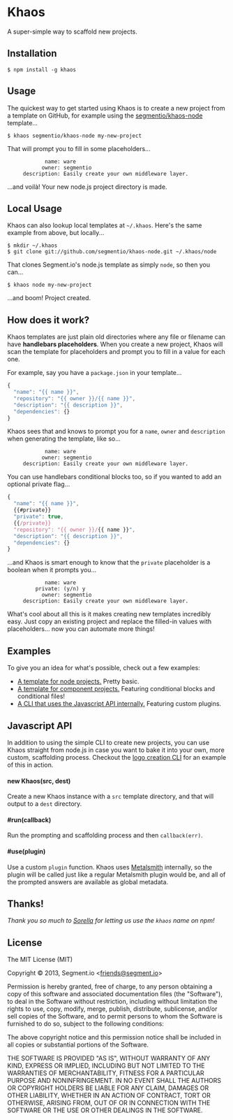
# Khaos

  A super-simple way to scaffold new projects.

## Installation

    $ npm install -g khaos

## Usage

  The quickest way to get started using Khaos is to create a new project from a template on GitHub, for example using the [segmentio/khaos-node]() template...

    $ khaos segmentio/khaos-node my-new-project

  That will prompt you to fill in some placeholders...

                name: ware
               owner: segmentio
         description: Easily create your own middleware layer.

  ...and voilà! Your new node.js project directory is made.

## Local Usage

  Khaos can also lookup local templates at `~/.khaos`. Here's the same example from above, but locally...

    $ mkdir ~/.khaos
    $ git clone git://github.com/segmentio/khaos-node.git ~/.khaos/node

  That clones Segment.io's node.js template as simply `node`, so then you can...

    $ khaos node my-new-project

  ...and boom! Project created.

## How does it work?

  Khaos templates are just plain old directories where any file or filename can have **handlebars placeholders**. When you create a new project, Khaos will scan the template for placeholders and prompt you to fill in a value for each one.

  For example, say you have a `package.json` in your template...

```js
{
  "name": "{{ name }}",
  "repository": "{{ owner }}/{{ name }}",
  "description": "{{ description }}",
  "dependencies": {}
}
```

  Khaos sees that and knows to prompt you for a `name`, `owner` and `description` when generating the template, like so...

                name: ware
               owner: segmentio
         description: Easily create your own middleware layer.

  You can use handlebars conditional blocks too, so if you wanted to add an optional private flag...

```js
{
  "name": "{{ name }}",
  {{#private}}
  "private": true,
  {{/private}}
  "repository": "{{ owner }}/{{ name }}",
  "description": "{{ description }}",
  "dependencies": {}
}
```

  ...and Khaos is smart enough to know that the `private` placeholder is a boolean when it prompts you...

                name: ware
             private: (y/n) y
               owner: segmentio
         description: Easily create your own middleware layer.

  What's cool about all this is it makes creating new templates incredibly easy. Just copy an existing project and replace the filled-in values with placeholders... now you can automate more things!

## Examples

  To give you an idea for what's possible, check out a few examples:

  - [A template for node projects.](https://github.com/segmentio/khaos-node) Pretty basic.
  - [A template for component projects.](https://github.com/segmentio/khaos-component) Featuring conditional blocks and conditional files!
  - [A CLI that uses the Javascript API internally.](https://github.com/logo/cli/blob/master/bin/logo-create) Featuring custom plugins.

## Javascript API

  In addition to using the simple CLI to create new projects, you can use Khaos straight from node.js in case you want to bake it into your own, more custom, scaffolding process. Checkout the [logo creation CLI](/logo/cli/tree/master/bin/logo-create) for an example of this in action.

#### new Khaos(src, dest)

  Create a new Khaos instance with a `src` template directory, and that will output to a `dest` directory.

#### #run(callback)
  
  Run the prompting and scaffolding process and then `callback(err)`.

#### #use(plugin)
  
  Use a custom `plugin` function. Khaos uses [Metalsmith](http://metalsmith.io) internally, so the plugin will be called just like a regular Metalsmith plugin would be, and all of the prompted answers are available as global metadata.

## Thanks!

  _Thank you so much to [Sorella](https://github.com/robotlolita) for letting us use the `khaos` name on npm!_

## License

The MIT License (MIT)

Copyright &copy; 2013, Segment.io \<friends@segment.io\>

Permission is hereby granted, free of charge, to any person obtaining a copy of this software and associated documentation files (the "Software"), to deal in the Software without restriction, including without limitation the rights to use, copy, modify, merge, publish, distribute, sublicense, and/or sell copies of the Software, and to permit persons to whom the Software is furnished to do so, subject to the following conditions:

The above copyright notice and this permission notice shall be included in all copies or substantial portions of the Software.

THE SOFTWARE IS PROVIDED "AS IS", WITHOUT WARRANTY OF ANY KIND, EXPRESS OR IMPLIED, INCLUDING BUT NOT LIMITED TO THE WARRANTIES OF MERCHANTABILITY, FITNESS FOR A PARTICULAR PURPOSE AND NONINFRINGEMENT. IN NO EVENT SHALL THE AUTHORS OR COPYRIGHT HOLDERS BE LIABLE FOR ANY CLAIM, DAMAGES OR OTHER LIABILITY, WHETHER IN AN ACTION OF CONTRACT, TORT OR OTHERWISE, ARISING FROM, OUT OF OR IN CONNECTION WITH THE SOFTWARE OR THE USE OR OTHER DEALINGS IN THE SOFTWARE.
